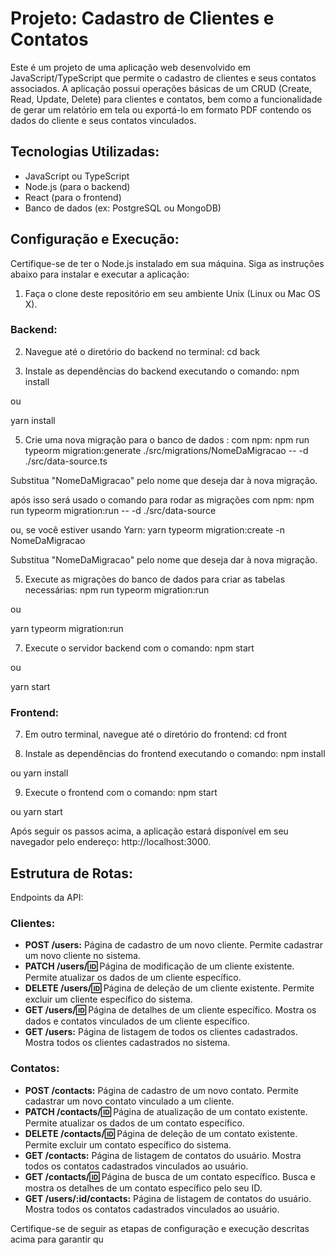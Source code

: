 # Projeto: Cadastro de Clientes e Contatos

Este é um projeto de uma aplicação web desenvolvido em JavaScript/TypeScript que permite o cadastro de clientes e seus contatos associados. A aplicação possui operações básicas de um CRUD (Create, Read, Update, Delete) para clientes e contatos, bem como a funcionalidade de gerar um relatório em tela ou exportá-lo em formato PDF contendo os dados do cliente e seus contatos vinculados.

## Tecnologias Utilizadas:

- JavaScript ou TypeScript
- Node.js (para o backend)
- React (para o frontend)
- Banco de dados (ex: PostgreSQL ou MongoDB)

## Configuração e Execução:

Certifique-se de ter o Node.js instalado em sua máquina. Siga as instruções abaixo para instalar e executar a aplicação:

1. Faça o clone deste repositório em seu ambiente Unix (Linux ou Mac OS X).

### Backend:

2. Navegue até o diretório do backend no terminal:
cd back

3. Instale as dependências do backend executando o comando:
npm install

ou

yarn install

5. Crie uma nova migração para o banco de dados :
com npm: npm run typeorm migration:generate ./src/migrations/NomeDaMigracao -- -d ./src/data-source.ts

Substitua "NomeDaMigracao" pelo nome que deseja dar à nova migração.

após isso será usado o comando para rodar as migrações
com npm: npm run typeorm migration:run -- -d ./src/data-source


ou, se você estiver usando Yarn:
yarn typeorm migration:create -n NomeDaMigracao


Substitua "NomeDaMigracao" pelo nome que deseja dar à nova migração.

5. Execute as migrações do banco de dados para criar as tabelas necessárias:
npm run typeorm migration:run

ou

yarn typeorm migration:run


7. Execute o servidor backend com o comando:
npm start

ou

yarn start


### Frontend:

7. Em outro terminal, navegue até o diretório do frontend:
cd front

8. Instale as dependências do frontend executando o comando:
npm install

ou
yarn install


9. Execute o frontend com o comando:
npm start

ou
yarn start



Após seguir os passos acima, a aplicação estará disponível em seu navegador pelo endereço: http://localhost:3000.

## Estrutura de Rotas:

Endpoints da API:

### Clientes:

- **POST /users:** Página de cadastro de um novo cliente. Permite cadastrar um novo cliente no sistema.
- **PATCH /users/:id:** Página de modificação de um cliente existente. Permite atualizar os dados de um cliente específico.
- **DELETE /users/:id:** Página de deleção de um cliente existente. Permite excluir um cliente específico do sistema.
- **GET /users/:id:** Página de detalhes de um cliente específico. Mostra os dados e contatos vinculados de um cliente específico.
- **GET /users:** Página de listagem de todos os clientes cadastrados. Mostra todos os clientes cadastrados no sistema.

### Contatos:

- **POST /contacts:** Página de cadastro de um novo contato. Permite cadastrar um novo contato vinculado a um cliente.
- **PATCH /contacts/:id:** Página de atualização de um contato existente. Permite atualizar os dados de um contato específico.
- **DELETE /contacts/:id:** Página de deleção de um contato existente. Permite excluir um contato específico do sistema.
- **GET /contacts:** Página de listagem de contatos do usuário. Mostra todos os contatos cadastrados vinculados ao usuário.
- **GET /contacts/:id:** Página de busca de um contato específico. Busca e mostra os detalhes de um contato específico pelo seu ID.
- **GET /users/:id/contacts:** Página de listagem de contatos do usuário. Mostra todos os contatos cadastrados vinculados ao usuário.

Certifique-se de seguir as etapas de configuração e execução descritas acima para garantir qu
